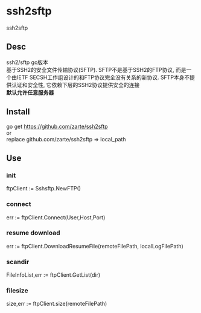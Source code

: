 # ssh2sftp
ssh2sftp   
## Desc
ssh2/sftp go版本   
基于SSH2的安全文件传输协议(SFTP). SFTP不是基于SSH2的FTP协议, 而是一个由IETF SECSH工作组设计的和FTP协议完全没有关系的新协议. SFTP本身不提供认证和安全性, 它依赖下层的SSH2协议提供安全的连接  
**默认允许任意服务器**
## Install
go get https://github.com/zarte/ssh2sftp  
or   
replace github.com/zarte/ssh2sftp => local_path

## Use
### init
ftpClient := Sshsftp.NewFTP() 
### connect
err := ftpClient.Connect(User,Host,Port)
### resume download
err := ftpClient.DownloadResumeFile(remoteFilePath, localLogFilePath)
### scandir
FileInfoList,err := ftpClient.GetList(dir)
### filesize
size,err := ftpClient.size(remoteFilePath)
